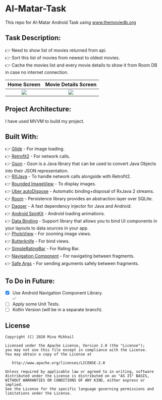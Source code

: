 # Al-Matar-Task
This repo for Al-Matar Android Task using www.themoviedb.org

## <b>Task Description: </b> <br />
:point_right: Need to show list of movies returned from api. <br />
:point_right: Sort this list of movies from newest to oldest movies. <br />
:point_right: Cache the movies list and every movie details to show it from Room DB in case no internet connection. <br />


| Home Screen                    | Movie Details Screen              | 
|:------------------------------:|:---------------------------------:|
|![](https://raw.githubusercontent.com/Mina-Mikhail/Al-Matar-Task/master/Shots/Home%20Screen.jpg) | ![](https://raw.githubusercontent.com/Mina-Mikhail/Al-Matar-Task/master/Shots/Movie%20Details%20Screen.jpg) |

## <b>Project Architecture: </b> <br />
I have used MVVM to build my project.<br />


## <b>Built With: </b> <br />
:point_right: [Glide](https://github.com/bumptech/glide) - For image loading. <br />
:point_right: [Retrofit2](https://github.com/square/retrofit) - For network calls. <br />
:point_right: [Gson](https://github.com/google/gson) - Gson is a Java library that can be used to convert Java Objects into their JSON representation. <br />
:point_right: [RXJava](https://github.com/ReactiveX/RxJava) - To handle network calls alongside with  Retrofit2. <br />
:point_right: [Rounded ImageView](https://github.com/vinc3m1/RoundedImageView) - To display images. <br />
:point_right: [Uber autoDispose](https://github.com/uber/AutoDispose) - Automatic binding+disposal of RxJava 2 streams. <br />
:point_right: [Room](https://developer.android.com/jetpack/androidx/releases/room) - Persistence library provides an abstraction layer over SQLite. <br />
:point_right: [Dagger](https://github.com/google/dagger) - A fast dependency injector for Java and Android. <br />
:point_right: [Android SpinKit](https://github.com/ybq/Android-SpinKit) - Android loading animations. <br />
:point_right: [Data Binding](https://developer.android.com/topic/libraries/data-binding) - Support library that allows you to bind UI components in your layouts to data sources in your app. <br />
:point_right: [PhotoView](https://github.com/chrisbanes/PhotoView) - For zooming image views. <br />
:point_right: [Butterknife](https://github.com/JakeWharton/butterknife) - For bind views. <br />
:point_right: [SimpleRatingBar](https://github.com/ome450901/SimpleRatingBar) - For Rating Bar. <br />
:point_right: [Navigation Component](https://developer.android.com/guide/navigation/navigation-getting-started) - For navigating between fragments. <br />
:point_right: [Safe Args](https://developer.android.com/jetpack/androidx/releases/navigation#safe_args) - For sending arguments safely between fragments. <br />


## <b>To Do in Future: </b> <br />
- [x]  Use Android Navigation Component Library.<br /> ✅
- [ ]  Apply some Unit Tests.<br />
- [ ]  Kotlin Version (will be in a separate branch).<br />

## License

    Copyright (C) 2020 Mina Mikhail

    Licensed under the Apache License, Version 2.0 (the "License");
    you may not use this file except in compliance with the License.
    You may obtain a copy of the License at

       http://www.apache.org/licenses/LICENSE-2.0

    Unless required by applicable law or agreed to in writing, software
    distributed under the License is distributed on an "AS IS" BASIS,
    WITHOUT WARRANTIES OR CONDITIONS OF ANY KIND, either express or implied.
    See the License for the specific language governing permissions and
    limitations under the License.
